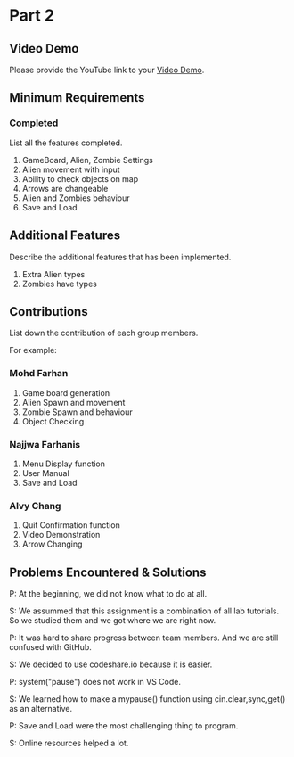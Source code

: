 # Part 2


## Video Demo

Please provide the YouTube link to your [Video Demo](https://youtube.com).

## Minimum Requirements

### Completed

List all the features completed.

1. GameBoard, Alien, Zombie Settings
2. Alien movement with input
3. Ability to check objects on map
4. Arrows are changeable
5. Alien and Zombies behaviour
6. Save and Load

## Additional Features

Describe the additional features that has been implemented.

1. Extra Alien types
2. Zombies have types

## Contributions

List down the contribution of each group members.

For example:

### Mohd Farhan

1. Game board generation
2. Alien Spawn and movement
3. Zombie Spawn and behaviour
4. Object Checking

### Najjwa Farhanis

1. Menu Display function
2. User Manual
3. Save and Load

### Alvy Chang

1. Quit Confirmation function
2. Video Demonstration
3. Arrow Changing


## Problems Encountered & Solutions

P: At the beginning, we did not know what to do at all.

S: We assummed that this assignment is a combination of all lab tutorials. So we studied them and we got where we are right now.


P: It was hard to share progress between team members. And we are still confused with GitHub.

S: We decided to use codeshare.io because it is easier.


P: system("pause") does not work in VS Code.

S: We learned how to make a mypause() function using cin.clear,sync,get() as an alternative.


P: Save and Load were the most challenging thing to program.

S: Online resources helped a lot.


